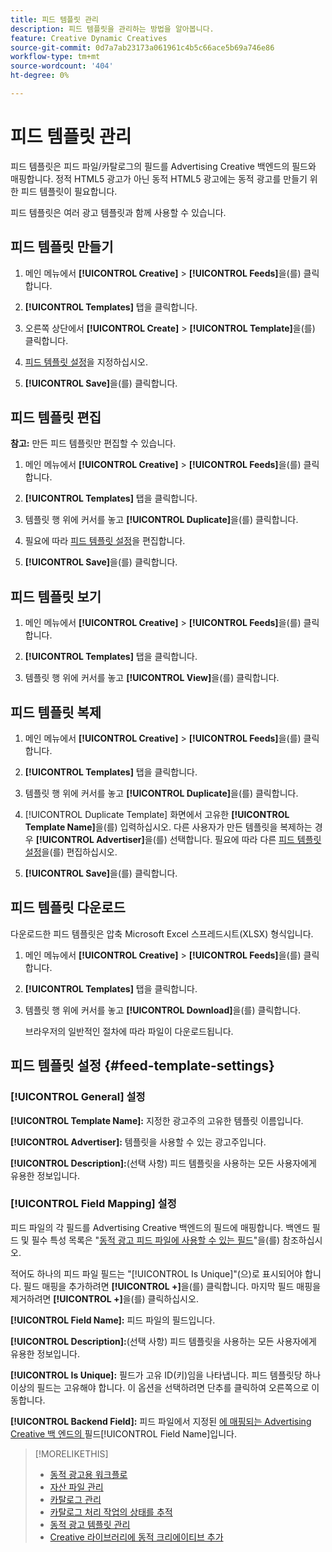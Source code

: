 ```yaml
---
title: 피드 템플릿 관리
description: 피드 템플릿을 관리하는 방법을 알아봅니다.
feature: Creative Dynamic Creatives
source-git-commit: 0d7a7ab23173a061961c4b5c66ace5b69a746e86
workflow-type: tm+mt
source-wordcount: '404'
ht-degree: 0%

---
```


# 피드 템플릿 관리

<!-- I have a "Retail" feed template that was created by rkarthik@adobe. Ask product if this is available to all clients or just internal.  -->

<!-- We have a finite set of supported fields on the backend. I need to include that info in an appendix. -->

피드 템플릿은 피드 파일/카탈로그의 필드를 Advertising Creative 백엔드의 필드와 매핑합니다. 정적 HTML5 광고가 아닌 동적 HTML5 광고에는 동적 광고를 만들기 위한 피드 템플릿이 필요합니다.

피드 템플릿은 여러 광고 템플릿과 함께 사용할 수 있습니다.

## 피드 템플릿 만들기

1. 메인 메뉴에서 **[!UICONTROL Creative]** > **[!UICONTROL Feeds]**&#x200B;을(를) 클릭합니다.

1. **[!UICONTROL Templates]** 탭을 클릭합니다.

1. 오른쪽 상단에서 **[!UICONTROL Create]** > **[!UICONTROL Template]**&#x200B;을(를) 클릭합니다.

1. [피드 템플릿 설정](#feed-template-settings)을 지정하십시오.

1. **[!UICONTROL Save]**&#x200B;을(를) 클릭합니다.

## 피드 템플릿 편집

**참고:** 만든 피드 템플릿만 편집할 수 있습니다.

1. 메인 메뉴에서 **[!UICONTROL Creative]** > **[!UICONTROL Feeds]**&#x200B;을(를) 클릭합니다.

1. **[!UICONTROL Templates]** 탭을 클릭합니다.

1. 템플릿 행 위에 커서를 놓고 **[!UICONTROL Duplicate]**&#x200B;을(를) 클릭합니다.

1. 필요에 따라 [피드 템플릿 설정](#feed-template-settings)을 편집합니다.

1. **[!UICONTROL Save]**&#x200B;을(를) 클릭합니다.

## 피드 템플릿 보기

1. 메인 메뉴에서 **[!UICONTROL Creative]** > **[!UICONTROL Feeds]**&#x200B;을(를) 클릭합니다.

1. **[!UICONTROL Templates]** 탭을 클릭합니다.

1. 템플릿 행 위에 커서를 놓고 **[!UICONTROL View]**&#x200B;을(를) 클릭합니다.

## 피드 템플릿 복제

1. 메인 메뉴에서 **[!UICONTROL Creative]** > **[!UICONTROL Feeds]**&#x200B;을(를) 클릭합니다.

1. **[!UICONTROL Templates]** 탭을 클릭합니다.

1. 템플릿 행 위에 커서를 놓고 **[!UICONTROL Duplicate]**&#x200B;을(를) 클릭합니다.

1. [!UICONTROL Duplicate Template] 화면에서 고유한 **[!UICONTROL Template Name]**&#x200B;을(를) 입력하십시오. 다른 사용자가 만든 템플릿을 복제하는 경우 **[!UICONTROL Advertiser]**&#x200B;을(를) 선택합니다. 필요에 따라 다른 [피드 템플릿 설정](#feed-template-settings)을(를) 편집하십시오.

1. **[!UICONTROL Save]**&#x200B;을(를) 클릭합니다.

## 피드 템플릿 다운로드

다운로드한 피드 템플릿은 압축 Microsoft Excel 스프레드시트(XLSX) 형식입니다.

1. 메인 메뉴에서 **[!UICONTROL Creative]** > **[!UICONTROL Feeds]**&#x200B;을(를) 클릭합니다.

1. **[!UICONTROL Templates]** 탭을 클릭합니다.

1. 템플릿 행 위에 커서를 놓고 **[!UICONTROL Download]**&#x200B;을(를) 클릭합니다.

   브라우저의 일반적인 절차에 따라 파일이 다운로드됩니다.

## 피드 템플릿 설정 {#feed-template-settings}

### [!UICONTROL General] 설정

**[!UICONTROL Template Name]:** 지정한 광고주의 고유한 템플릿 이름입니다.

**[!UICONTROL Advertiser]:** 템플릿을 사용할 수 있는 광고주입니다.

**[!UICONTROL Description]:**(선택 사항) 피드 템플릿을 사용하는 모든 사용자에게 유용한 정보입니다.

### [!UICONTROL Field Mapping] 설정

피드 파일의 각 필드를 Advertising Creative 백엔드의 필드에 매핑합니다. 백엔드 필드 및 필수 특성 목록은 &quot;[동적 광고 피드 파일에 사용할 수 있는 필드](/help/creative/appendix-available-feed-fields.md)&quot;을(를) 참조하십시오.<!-- Check w/product: What is displayed where in the UI/reports and published ads? -->

적어도 하나의 피드 파일 필드는 &quot;[!UICONTROL Is Unique]&quot;(으)로 표시되어야 합니다. 필드 매핑을 추가하려면 **[!UICONTROL +]**&#x200B;을(를) 클릭합니다. 마지막 필드 매핑을 제거하려면 **[!UICONTROL +]**&#x200B;을(를) 클릭하십시오.

**[!UICONTROL Field Name]:** 피드 파일의 필드입니다.

**[!UICONTROL Description]:**(선택 사항) 피드 템플릿을 사용하는 모든 사용자에게 유용한 정보입니다.

**[!UICONTROL Is Unique]:** 필드가 고유 ID(키)임을 나타냅니다. 피드 템플릿당 하나 이상의 필드는 고유해야 합니다. 이 옵션을 선택하려면 단추를 클릭하여 오른쪽으로 이동합니다.<!-- **Note: The unique identifier is different from the feed "trigger" in experience settings. -->

**[!UICONTROL Backend Field]:** 피드 파일에서 지정된 [에 매핑되는 Advertising Creative 백 엔드의 &#x200B;](/help/creative/appendix-available-feed-fields.md)필드[!UICONTROL Field Name]입니다.

>[!MORELIKETHIS]
>
>* [동적 광고용 워크플로](/help/creative/introduction/workflow-dynamic-ads.md)
>* [자산 파일 관리](/help/creative/feeds/asset-manage.md)
>* [카탈로그 관리](/help/creative/feeds/catalog-manage.md)
>* [카탈로그 처리 작업의 상태를 추적](/help/creative/feeds/job-status-track.md)
>* [동적 광고 템플릿 관리](/help/creative/ad-templates/ad-template-manage.md)
>* [Creative 라이브러리에 동적 크리에이티브 추가](/help/creative/creative-libraries/creative-add-dynamic.md)
